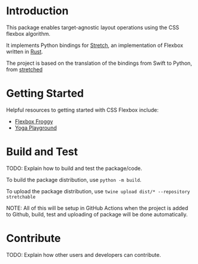 # Introduction

This package enables target-agnostic layout operations using the CSS flexbox algorithm.

It implements Python bindings for [Stretch](https://vislyhq.github.io/stretch/), an implementation of Flexbox written in [Rust](https://www.rust-lang.org/).

The project is based on the translation of the bindings from Swift to Python, from [stretched](https://github.com/nmichlo/stretched)

# Getting Started

Helpful resources to getting started with CSS Flexbox include:

- [Flexbox Froggy](https://flexboxfroggy.com/)
- [Yoga Playground](https://yogalayout.com/playground)

# Build and Test

TODO: Explain how to build and test the package/code.

To build the package distribution, use `python -m build`.

To upload the package distribution, use `twine upload dist/* --repository stretchable`

NOTE: All of this will be setup in GitHub Actions when the project is added to Github, build, test and uploading of package will be done automatically.

# Contribute

TODO: Explain how other users and developers can contribute.
